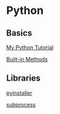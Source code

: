# Python

## Basics

[My Python Tutorial](https://github.com/Leoni71/Python/wiki/My-Python-Tutorial)

[Built-in Methods](https://github.com/Leoni71/Python/wiki/Built-in-Methods)

## Libraries

[pyinstaller](https://github.com/Leoni71/Python/wiki/pyinstaller)

[subprocess](https://github.com/Leoni71/Python/wiki/subprocess)

